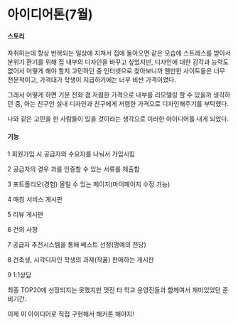 # 아이디어톤(7월)

#### 스토리
자취하는데 항상 반복되는 일상에 지쳐서 집에 돌아오면 같은 모습에 스트레스를 받아서 분위기 환기를 위해 집 내부의 디자인을 바꾸고 싶었지만,
디자인에 대한 감각과 능력도 없어서 어떻게 해야 할지 고민하던 중 인터넷으로 찾아보니까 웬만한 사이트들은 너무 전문적이고,
가격대가 학생이 지급하기에는 너무 비싼 가격이었다.

그래서 어떻게 하면 기분 전화 겸 저렴한 가격으로 내부를 리모델링 할 수 있을까 생각하던 중,
아는 친구인 실내 디자인과 친구에게 저렴한 가격으로 디자인해주기를 부탁했다.

나와 같은 고민을 한 사람들이 있을 것이라는 생각으로 이러한 아이디어를 내게 되었다.

#### 기능
1 회원가입 시 공급자와 수요자를 나눠서 가입시킴

2 공급자의 경우 과를 인증할 수 있는 서류를 제출함

3 포트폴리오(경험) 올릴 수 있는 페이지(마이페이지 수정 가능)

4 매칭 서비스 게시판

5 리뷰 게시판

6 건의 사항

7 공급자 추천시스템을 통해 베스트 선정(명예의 전당)

8 건축생, 시각디자인 학생의 과제(작품) 판매하는 게시판

9 1:1상담

최종 TOP20에 선정되지는 못했지만 멋진 타 학교 운영진들과 함께여서 재미있었던 준비기간.

이제 이 아이디어로 직접 구현해서 해커톤 해야지!
